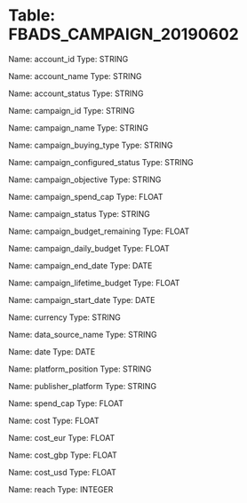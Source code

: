 Table: FBADS_CAMPAIGN_20190602
==============================

Name: account_id
Type: STRING

Name: account_name
Type: STRING

Name: account_status
Type: STRING

Name: campaign_id
Type: STRING

Name: campaign_name
Type: STRING

Name: campaign_buying_type
Type: STRING

Name: campaign_configured_status
Type: STRING

Name: campaign_objective
Type: STRING

Name: campaign_spend_cap
Type: FLOAT

Name: campaign_status
Type: STRING

Name: campaign_budget_remaining
Type: FLOAT

Name: campaign_daily_budget
Type: FLOAT

Name: campaign_end_date
Type: DATE

Name: campaign_lifetime_budget
Type: FLOAT

Name: campaign_start_date
Type: DATE

Name: currency
Type: STRING

Name: data_source_name
Type: STRING

Name: date
Type: DATE

Name: platform_position
Type: STRING

Name: publisher_platform
Type: STRING

Name: spend_cap
Type: FLOAT

Name: cost
Type: FLOAT

Name: cost_eur
Type: FLOAT

Name: cost_gbp
Type: FLOAT

Name: cost_usd
Type: FLOAT

Name: reach
Type: INTEGER

